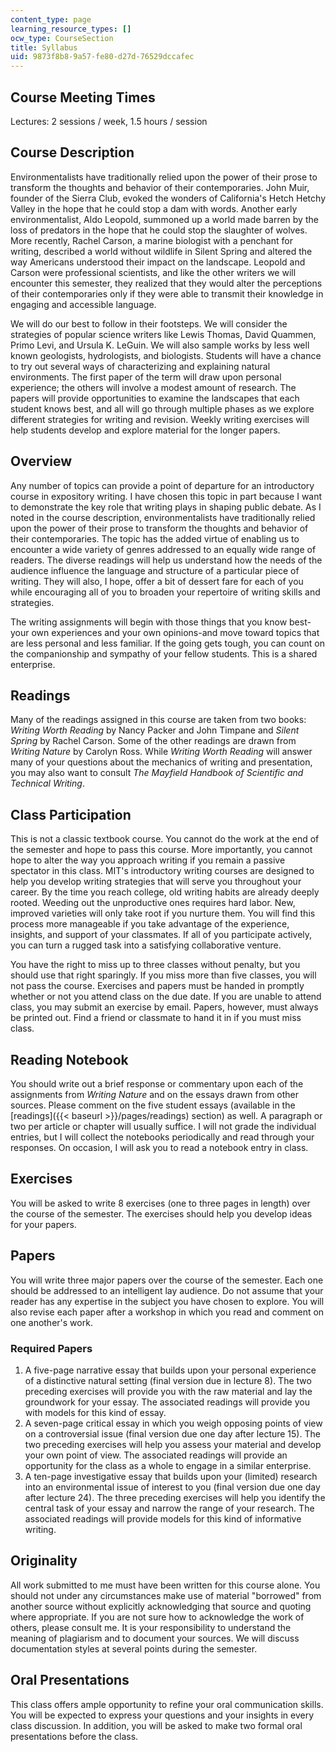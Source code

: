 ```yaml
---
content_type: page
learning_resource_types: []
ocw_type: CourseSection
title: Syllabus
uid: 9873f8b8-9a57-fe80-d27d-76529dccafec
---
```


Course Meeting Times
--------------------

Lectures: 2 sessions / week, 1.5 hours / session

Course Description
------------------

Environmentalists have traditionally relied upon the power of their prose to transform the thoughts and behavior of their contemporaries. John Muir, founder of the Sierra Club, evoked the wonders of California's Hetch Hetchy Valley in the hope that he could stop a dam with words. Another early environmentalist, Aldo Leopold, summoned up a world made barren by the loss of predators in the hope that he could stop the slaughter of wolves. More recently, Rachel Carson, a marine biologist with a penchant for writing, described a world without wildlife in Silent Spring and altered the way Americans understood their impact on the landscape. Leopold and Carson were professional scientists, and like the other writers we will encounter this semester, they realized that they would alter the perceptions of their contemporaries only if they were able to transmit their knowledge in engaging and accessible language.

We will do our best to follow in their footsteps. We will consider the strategies of popular science writers like Lewis Thomas, David Quammen, Primo Levi, and Ursula K. LeGuin. We will also sample works by less well known geologists, hydrologists, and biologists. Students will have a chance to try out several ways of characterizing and explaining natural environments. The first paper of the term will draw upon personal experience; the others will involve a modest amount of research. The papers will provide opportunities to examine the landscapes that each student knows best, and all will go through multiple phases as we explore different strategies for writing and revision. Weekly writing exercises will help students develop and explore material for the longer papers.

Overview
--------

Any number of topics can provide a point of departure for an introductory course in expository writing. I have chosen this topic in part because I want to demonstrate the key role that writing plays in shaping public debate. As I noted in the course description, environmentalists have traditionally relied upon the power of their prose to transform the thoughts and behavior of their contemporaries. The topic has the added virtue of enabling us to encounter a wide variety of genres addressed to an equally wide range of readers. The diverse readings will help us understand how the needs of the audience influence the language and structure of a particular piece of writing. They will also, I hope, offer a bit of dessert fare for each of you while encouraging all of you to broaden your repertoire of writing skills and strategies.

The writing assignments will begin with those things that you know best-your own experiences and your own opinions-and move toward topics that are less personal and less familiar. If the going gets tough, you can count on the companionship and sympathy of your fellow students. This is a shared enterprise.

Readings
--------

Many of the readings assigned in this course are taken from two books: _Writing Worth Reading_ by Nancy Packer and John Timpane and _Silent Spring_ by Rachel Carson. Some of the other readings are drawn from _Writing Nature_ by Carolyn Ross. While _Writing Worth Reading_ will answer many of your questions about the mechanics of writing and presentation, you may also want to consult _The Mayfield Handbook of Scientific and Technical Writing_.

Class Participation
-------------------

This is not a classic textbook course. You cannot do the work at the end of the semester and hope to pass this course. More importantly, you cannot hope to alter the way you approach writing if you remain a passive spectator in this class. MIT's introductory writing courses are designed to help you develop writing strategies that will serve you throughout your career. By the time you reach college, old writing habits are already deeply rooted. Weeding out the unproductive ones requires hard labor. New, improved varieties will only take root if you nurture them. You will find this process more manageable if you take advantage of the experience, insights, and support of your classmates. If all of you participate actively, you can turn a rugged task into a satisfying collaborative venture.

You have the right to miss up to three classes without penalty, but you should use that right sparingly. If you miss more than five classes, you will not pass the course. Exercises and papers must be handed in promptly whether or not you attend class on the due date. If you are unable to attend class, you may submit an exercise by email. Papers, however, must always be printed out. Find a friend or classmate to hand it in if you must miss class.

Reading Notebook
----------------

You should write out a brief response or commentary upon each of the assignments from _Writing Nature_ and on the essays drawn from other sources. Please comment on the five student essays (available in the [readings]({{< baseurl >}}/pages/readings) section) as well. A paragraph or two per article or chapter will usually suffice. I will not grade the individual entries, but I will collect the notebooks periodically and read through your responses. On occasion, I will ask you to read a notebook entry in class.

Exercises
---------

You will be asked to write 8 exercises (one to three pages in length) over the course of the semester. The exercises should help you develop ideas for your papers.

Papers
------

You will write three major papers over the course of the semester. Each one should be addressed to an intelligent lay audience. Do not assume that your reader has any expertise in the subject you have chosen to explore. You will also revise each paper after a workshop in which you read and comment on one another's work.

### Required Papers

1.  A five-page narrative essay that builds upon your personal experience of a distinctive natural setting (final version due in lecture 8). The two preceding exercises will provide you with the raw material and lay the groundwork for your essay. The associated readings will provide you with models for this kind of essay.
2.  A seven-page critical essay in which you weigh opposing points of view on a controversial issue (final version due one day after lecture 15). The two preceding exercises will help you assess your material and develop your own point of view. The associated readings will provide an opportunity for the class as a whole to engage in a similar enterprise.
3.  A ten-page investigative essay that builds upon your (limited) research into an environmental issue of interest to you (final version due one day after lecture 24). The three preceding exercises will help you identify the central task of your essay and narrow the range of your research. The associated readings will provide models for this kind of informative writing.

Originality
-----------

All work submitted to me must have been written for this course alone. You should not under any circumstances make use of material "borrowed" from another source without explicitly acknowledging that source and quoting where appropriate. If you are not sure how to acknowledge the work of others, please consult me. It is your responsibility to understand the meaning of plagiarism and to document your sources. We will discuss documentation styles at several points during the semester.

Oral Presentations
------------------

This class offers ample opportunity to refine your oral communication skills. You will be expected to express your questions and your insights in every class discussion. In addition, you will be asked to make two formal oral presentations before the class.